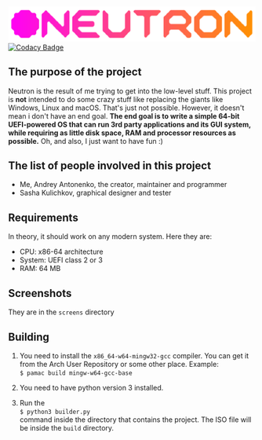 ![logo](https://github.com/portasynthinca3/neutron/blob/master/gfx/logo.png "logo")\
[![Codacy Badge](https://api.codacy.com/project/badge/Grade/3db2b0cbdd72413a944b0a5004dc3dd8)](https://app.codacy.com/manual/portasynthinca3/neutron?utm_source=github.com&utm_medium=referral&utm_content=portasynthinca3/neutron&utm_campaign=Badge_Grade_Dashboard)
## The purpose of the project
Neutron is the result of me trying to get into the low-level stuff.
This project is **not** intended to do some crazy stuff like replacing the giants like Windows, Linux and macOS. That's just not possible. However, it doesn't mean i don't have an end goal. **The end goal is to write a simple 64-bit UEFI-powered OS that can run 3rd party applications and its GUI system, while requiring as little disk space, RAM and processor resources as possible.** Oh, and also, I just want to have fun :)
## The list of people involved in this project
*   Me, Andrey Antonenko, the creator, maintainer and programmer
*   Sasha Kulichkov, graphical designer and tester
## Requirements
In theory, it should work on any modern system. Here they are:
*   CPU: x86-64 architecture
*   System: UEFI class 2 or 3
*   RAM: 64 MB
## Screenshots
They are in the `screens` directory
## Building
1.   You need to install the `x86_64-w64-mingw32-gcc` compiler. You can get it from the Arch User Repository or
some other place. Example:\
`$ pamac build mingw-w64-gcc-base`

2.   You need to have python version 3 installed.

3.   Run the\
`$ python3 builder.py`\
command inside the directory that contains the project. The ISO file will be inside the `build` directory.